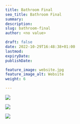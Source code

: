 ```yaml
---
title: Bathroom Final
seo_title: Bathroom Final
summary: 
description: 
slug: bathroom-final
author: <no value>

draft: false
date: 2022-10-29T16:48:38+01:00
lastmod:
expiryDate:
publishDate:

feature_image: website.jpg
feature_image_alt: Website
weight: 6

---
```






![](/images/5752.jpeg)

![](/images/5768.jpeg) 

![](/images/5773.jpeg) 


